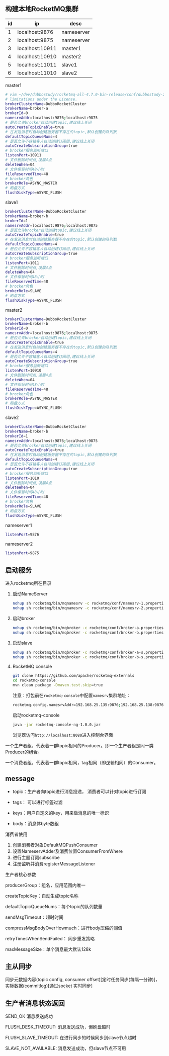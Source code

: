 

## 构建本地RocketMQ集群

| id   | ip              | desc       |
| ---- | --------------- | ---------- |
| 1    | localhost:9876  | nameserver |
| 2    | localhost:9875  | nameserver |
| 3    | localhost:10911 | master1    |
| 4    | localhost:10910 | master2    |
| 5    | localhost:11011 | slave1     |
| 6    | localhost:11010 | slave2     |

master1

```bash
# vim ~/dev/dubbostudy/rocketmq-all-4.7.0-bin-release/conf/dubbostudy-2m-2s-async/broker-a.properties
# limitations under the License.
brokerClusterName=DubboRocketCluster
brokerName=broker-a
brokerId=0
namesrvAddr=localhost:9876;localhost:9875
# 是否允许brocker自动创建topic,建议线上关闭
autoCreateTopicEnable=true
# 在发送消息时自动创建服务器不存在的topic,默认创建的队列数
defaultTopicQueueNums=4
# 是否允许不容错客人自动创建订阅组,建议线上关闭
autoCreateSubscriptionGroup=true
# brocker服务监听端口
listenPort=10911
# 文件删除时间点,凌晨4点
deleteWhen=04
# 文件保留时间48小时
fileReservedTime=48
# brocker角色
brokerRole=ASYNC_MASTER
# 刷盘方式
flushDiskType=ASYNC_FLUSH
```

slave1

```bash
brokerClusterName=DubboRocketCluster
brokerName=broker-b
brokerId=1
namesrvAddr=localhost:9876;localhost:9875
# 是否允许brocker自动创建topic,建议线上关闭
autoCreateTopicEnable=true
# 在发送消息时自动创建服务器不存在的topic,默认创建的队列数
defaultTopicQueueNums=4
# 是否允许不容错客人自动创建订阅组,建议线上关闭
autoCreateSubscriptionGroup=true
# brocker服务监听端口
listenPort=1011
# 文件删除时间点,凌晨4点
deleteWhen=04
# 文件保留时间48小时
fileReservedTime=48
# brocker角色
brokerRole=SLAVE
# 刷盘方式
flushDiskType=ASYNC_FLUSH
```

master2

```bash
brokerClusterName=DubboRocketCluster
brokerName=broker-b
brokerId=0
namesrvAddr=localhost:9876;localhost:9875
# 是否允许brocker自动创建topic,建议线上关闭
autoCreateTopicEnable=true
# 在发送消息时自动创建服务器不存在的topic,默认创建的队列数
defaultTopicQueueNums=4
# 是否允许不容错客人自动创建订阅组,建议线上关闭
autoCreateSubscriptionGroup=true
# brocker服务监听端口
listenPort=10910
# 文件删除时间点,凌晨4点
deleteWhen=04
# 文件保留时间48小时
fileReservedTime=48
# brocker角色
brokerRole=ASYNC_MASTER
# 刷盘方式
flushDiskType=ASYNC_FLUSH
```

slave2

```bash
brokerClusterName=DubboRocketCluster
brokerName=broker-b
brokerId=1
namesrvAddr=localhost:9876;localhost:9875
# 是否允许brocker自动创建topic,建议线上关闭
autoCreateTopicEnable=true
# 在发送消息时自动创建服务器不存在的topic,默认创建的队列数
defaultTopicQueueNums=4
# 是否允许不容错客人自动创建订阅组,建议线上关闭
autoCreateSubscriptionGroup=true
# brocker服务监听端口
listenPort=1010
# 文件删除时间点,凌晨4点
deleteWhen=04
# 文件保留时间48小时
fileReservedTime=48
# brocker角色
brokerRole=SLAVE
# 刷盘方式
flushDiskType=ASYNC_FLUSH
```

nameserver1

```bash
listenPort=9876
```

nameserver2

```bash
listenPort=9875
```

## 启动服务

进入rocketmq所在目录



1. 启动NameServer

   ```bash
   nohup sh rocketmq/bin/mqnamesrv -c rocketmq/conf/namesrv-1.properties
   nohup sh rocketmq/bin/mqnamesrv -c rocketmq/conf/namesrv-2.properties
   ```

2. 启动broker

   ```bash
   nohup sh rocketmq/bin/mqbroker -c rocketmq/conf/broker-a.properties &
   nohup sh rocketmq/bin/mqbroker -c rocketmq/conf/broker-b.properties &
   ```

3. 启动slave

   ```bash
   nohup sh rocketmq/bin/mqbroker -c rocketmq/conf/broker-a-s.properties &
   nohup sh rocketmq/bin/mqbroker -c rocketmq/conf/broker-b-s.properties &
   ```

4. RocketMQ console

   ```bash
   git clone https://github.com/apache/rocketmq-externals
   cd rocketmq-console
   mvn clean package -Dmaven.test.skip=true
   ```

   注意：打包前在```rocketmq-console```中配置```namesrv```集群地址：

   ```bash
   rocketmq.config.namesrvAddr=192.168.25.135:9876;192.168.25.138:9876
   ```

   启动rocketmq-console

   ```bash
   java -jar rocketmq-console-ng-1.0.0.jar
   ```

   浏览器访问`http://localhost:8080`进入控制台界面  

一个生产者组，代表着一群topic相同的Producer。即一个生产者组是同一类Producer的组合。

一个消费者组，代表着一群topic相同，tag相同（即逻辑相同）的Consumer。   





## message

- topic：生产者向topic进行消息投递， 消费者可以针对topic进行订阅

- tags： 可以进行标签过滤

- keys：用户自定义的key，用来做消息的唯一标识

- body：消息体byte数组

消费者使用

1. 创建消费者对象DefaultMQPushConsumer
2. 设置NameservAdder及消费位置ConsumerFromWhere
3. 进行主题订阅subscribe
4. 注册监听并消费registerMessageListener



生产者核心参数

producerGroup：组名，应用范围内唯一

createTopicKey：自动生成topic名称

defaultTopicQueueNums：每个topic的队列数量

sendMsgTimeout：超时时间

compressMsgBodyOverHowmuch：进行body压缩的阈值

retryTimesWhenSendFailed： 同步重发策略

maxMessageSize：单个消息最大默认128k



## 主从同步

同步元数据内容(topic config, consumer offset)[定时任务同步(每隔一分钟)]，实际数据(commitlog)[通过socket 实时同步]

## 生产者消息状态返回

SEND_OK 消息发送成功

FLUSH_DESK_TIMEOUT: 消息发送成功，但刷盘超时

FLUSH_SLAVE_TIMEOUT: 在进行同步的时候同步到slave节点超时

SLAVE_NOT_AVAILABLE: 消息发送成功，但slave节点不可用